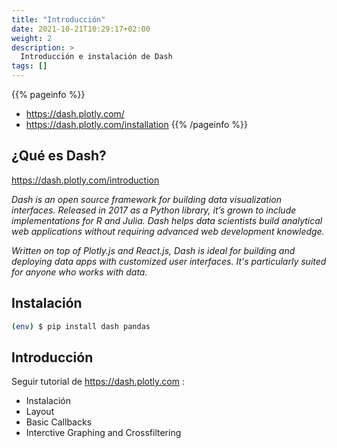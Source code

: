 ```yaml
---
title: "Introducción"
date: 2021-10-21T10:29:17+02:00
weight: 2
description: >
  Introducción e instalación de Dash
tags: []
---
```


{{% pageinfo %}}
* https://dash.plotly.com/
* https://dash.plotly.com/installation
{{% /pageinfo %}}

## ¿Qué es Dash?
https://dash.plotly.com/introduction

*Dash is an open source framework for building data visualization interfaces. Released in 2017 as a Python library, it’s grown to include implementations for R and Julia. Dash helps data scientists build analytical web applications without requiring advanced web development knowledge.*

*Written on top of Plotly.js and React.js, Dash is ideal for building and deploying data apps with customized user interfaces. It's particularly suited for anyone who works with data.* 

## Instalación 
```bash
(env) $ pip install dash pandas
```

## Introducción
Seguir tutorial de https://dash.plotly.com : 
* Instalación 
* Layout
* Basic Callbacks
* Interctive Graphing and Crossfiltering
